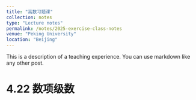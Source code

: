 ```yaml
---
title: "高数习题课"
collection: notes
type: "Lecture notes"
permalink: /notes/2025-exercise-class-notes
venue: "Peking University"
location: "Beijing"
---
```


This is a description of a teaching experience. You can use markdown like any other post.

4.22 数项级数
======


